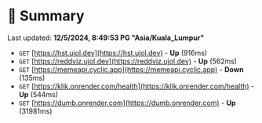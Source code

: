 # 📖 Summary
Last updated: **12/5/2024, 8:49:53 PG "Asia/Kuala_Lumpur"**

- `GET` [https://hst.ujol.dev](https://hst.ujol.dev) - **Up** (916ms)
- `GET` [https://reddviz.ujol.dev](https://reddviz.ujol.dev) - **Up** (562ms)
- `GET` [https://memeapi.cyclic.app](https://memeapi.cyclic.app) - **Down** (135ms)
- `GET` [https://klik.onrender.com/health](https://klik.onrender.com/health) - **Up** (544ms)
- `GET` [https://dumb.onrender.com](https://dumb.onrender.com) - **Up** (31981ms)
